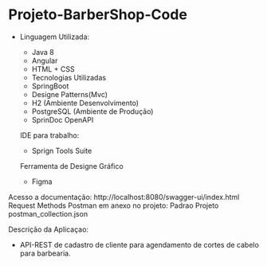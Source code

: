 # Projeto-BarberShop-Code

- Linguagem Utilizada:
  * Java 8
  * Angular
  * HTML + CSS
  
  - Tecnologias Utilizadas
  * SpringBoot
  * Designe Patterns(Mvc)
  * H2 (Ambiente Desenvolvimento)
  * PostgreSQL (Ambiente de Produção)
  * SprinDoc OpenAPI
  
  IDE para trabalho:
  
  * Sprign Tools Suite
  
  Ferramenta de Designe Gráfico
  * Figma
  

Acesso a documentação: http://localhost:8080/swagger-ui/index.html
Request Methods Postman em anexo no projeto: Padrao Projeto postman_collection.json

Descrição da Aplicaçao:

 - API-REST de cadastro de cliente para agendamento de cortes de cabelo para barbearia.
